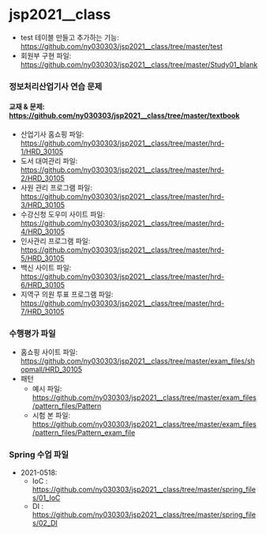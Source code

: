 # jsp2021__class

* test 테이블 만들고 추가하는 기능: https://github.com/ny030303/jsp2021__class/tree/master/test
* 회원부 구현 파일: https://github.com/ny030303/jsp2021__class/tree/master/Study01_blank

### 정보처리산업기사 연습 문제
#### 교재 & 문제: https://github.com/ny030303/jsp2021__class/tree/master/textbook

* 산업기사 홈쇼핑 파일: https://github.com/ny030303/jsp2021__class/tree/master/hrd-1/HRD_30105
* 도서 대여관리 파일: https://github.com/ny030303/jsp2021__class/tree/master/hrd-2/HRD_30105
* 사원 관리 프로그램 파일: https://github.com/ny030303/jsp2021__class/tree/master/hrd-3/HRD_30105
* 수강신청 도우미 사이트 파일: https://github.com/ny030303/jsp2021__class/tree/master/hrd-4/HRD_30105
* 인사관리 프로그램 파일: https://github.com/ny030303/jsp2021__class/tree/master/hrd-5/HRD_30105
* 백신 사이트 파일: https://github.com/ny030303/jsp2021__class/tree/master/hrd-6/HRD_30105
* 지역구 의원 투표 프로그램 파일: https://github.com/ny030303/jsp2021__class/tree/master/hrd-7/HRD_30105

### 수행평가 파일
* 홈쇼핑 사이트 파일: https://github.com/ny030303/jsp2021__class/tree/master/exam_files/shopmall/HRD_30105
* 패턴 
    * 예시 파일: https://github.com/ny030303/jsp2021__class/tree/master/exam_files/pattern_files/Pattern
    * 시험 본 파일: https://github.com/ny030303/jsp2021__class/tree/master/exam_files/pattern_files/Pattern_exam_file

### Spring 수업 파일
* 2021-0518: 
    * IoC : https://github.com/ny030303/jsp2021__class/tree/master/spring_files/01_IoC
    * DI : https://github.com/ny030303/jsp2021__class/tree/master/spring_files/02_DI